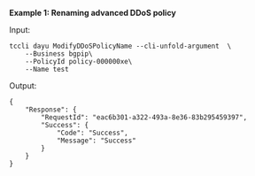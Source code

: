 **Example 1: Renaming advanced DDoS policy**



Input: 

```
tccli dayu ModifyDDoSPolicyName --cli-unfold-argument  \
    --Business bgpip\
    --PolicyId policy-000000xe\
    --Name test
```

Output: 
```
{
    "Response": {
        "RequestId": "eac6b301-a322-493a-8e36-83b295459397",
        "Success": {
            "Code": "Success",
            "Message": "Success"
        }
    }
}
```

